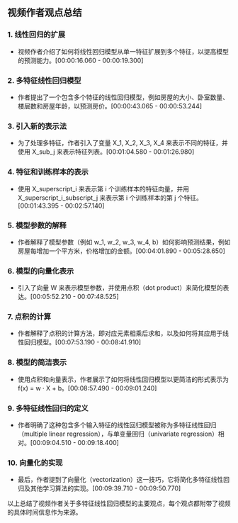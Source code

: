 ## 视频作者观点总结

### 1. 线性回归的扩展
- 视频作者介绍了如何将线性回归模型从单一特征扩展到多个特征，以提高模型的预测能力。[00:00:16.060 - 00:00:19.300]

### 2. 多特征线性回归模型
- 作者提出了一个包含多个特征的线性回归模型，例如房屋的大小、卧室数量、楼层数和房屋年龄，以预测房价。[00:00:43.065 - 00:00:53.244]

### 3. 引入新的表示法
- 为了处理多特征，作者引入了变量 X_1, X_2, X_3, X_4 来表示不同的特征，并使用 X_sub_j 来表示特征列表。[00:01:04.580 - 00:01:26.980]

### 4. 特征和训练样本的表示
- 使用 X_superscript_i 来表示第 i 个训练样本的特征向量，并用 X_superscript_i_subscript_j 来表示第 i 个训练样本的第 j 个特征。[00:01:43.395 - 00:02:57.140]

### 5. 模型参数的解释
- 作者解释了模型参数（例如 w_1, w_2, w_3, w_4, b）如何影响预测结果，例如房屋每增加一个平方米，价格增加的金额。[00:04:01.890 - 00:05:28.650]

### 6. 模型的向量化表示
- 引入了向量 W 来表示模型参数，并使用点积（dot product）来简化模型的表达。[00:05:52.210 - 00:07:48.525]

### 7. 点积的计算
- 作者解释了点积的计算方法，即对应元素相乘后求和，以及如何将其应用于线性回归模型。[00:07:53.190 - 00:08:41.910]

### 8. 模型的简洁表示
- 使用点积和向量表示，作者展示了如何将线性回归模型以更简洁的形式表示为 f(x) = w · X + b。[00:08:57.490 - 00:09:01.240]

### 9. 多特征线性回归的定义
- 作者明确了这种包含多个输入特征的线性回归模型被称为多特征线性回归（multiple linear regression），与单变量回归（univariate regression）相对。[00:09:04.510 - 00:09:18.400]

### 10. 向量化的实现
- 最后，作者提到了向量化（vectorization）这一技巧，它将简化多特征线性回归及其他学习算法的实现。[00:09:39.710 - 00:09:50.770]

以上总结了视频作者关于多特征线性回归模型的主要观点，每个观点都附带了视频的具体时间信息作为来源。